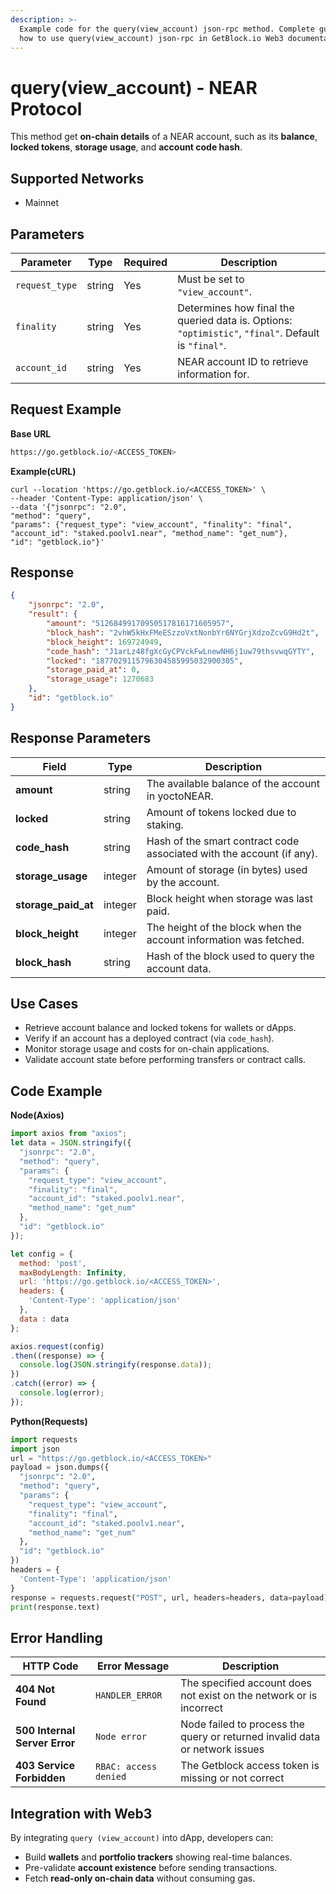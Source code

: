 ```yaml
---
description: >-
  Example code for the query(view_account) json-rpc method. Сomplete guide on
  how to use query(view_account) json-rpc in GetBlock.io Web3 documentation.
---
```


# query(view\_account) - NEAR Protocol

This method get **on-chain details** of a NEAR account, such as its **balance**, **locked tokens**, **storage usage**, and **account code hash**.

## Supported Networks

- Mainnet

## Parameters 

| **Parameter**    | **Type** | **Required** | **Description**                                                                                     |
| ---------------- | -------- | ------------ | --------------------------------------------------------------------------------------------------- |
| `request_type` | string   | Yes        | Must be set to `"view_account"`.                                                                    |
| `finality`     | string   | Yes     | Determines how final the queried data is. Options: `"optimistic"`, `"final"`. Default is `"final"`. |
| `account_id`  | string   | Yes        | NEAR account ID to retrieve information for.  |

## Request Example

**Base URL**

```bash
https://go.getblock.io/<ACCESS_TOKEN>
```

**Example(cURL)**

```curl
curl --location 'https://go.getblock.io/<ACCESS_TOKEN>' \
--header 'Content-Type: application/json' \
--data '{"jsonrpc": "2.0",
"method": "query",
"params": {"request_type": "view_account", "finality": "final", "account_id": "staked.poolv1.near", "method_name": "get_num"},
"id": "getblock.io"}'
```

## Response

```json
{
    "jsonrpc": "2.0",
    "result": {
        "amount": "51268499170950517816171605957",
        "block_hash": "2vhW5kHxFMeESzzoVxtNonbYr6NYGrjXdzoZcvG9Hd2t",
        "block_height": 169724949,
        "code_hash": "J1arLz48fgXcGyCPVckFwLnewNH6j1uw79thsvwqGYTY",
        "locked": "1877029115796304585995032900305",
        "storage_paid_at": 0,
        "storage_usage": 1270683
    },
    "id": "getblock.io"
}
```
## Response Parameters

| **Field**           | **Type** | **Description**                                                       |
| ------------------- | -------- | --------------------------------------------------------------------- |
| **amount**          | string   | The available balance of the account in yoctoNEAR.                    |
| **locked**          | string   | Amount of tokens locked due to staking.                               |
| **code_hash**       | string   | Hash of the smart contract code associated with the account (if any). |
| **storage_usage**   | integer  | Amount of storage (in bytes) used by the account.                     |
| **storage_paid_at** | integer  | Block height when storage was last paid.                              |
| **block_height**    | integer  | The height of the block when the account information was fetched.     |
| **block_hash**      | string   | Hash of the block used to query the account data.                     |

## Use Cases

* Retrieve account balance and locked tokens for wallets or dApps.
* Verify if an account has a deployed contract (via `code_hash`).
* Monitor storage usage and costs for on-chain applications.
* Validate account state before performing transfers or contract calls.

## Code Example

**Node(Axios)**
  ```js
  import axios from "axios";
  let data = JSON.stringify({
    "jsonrpc": "2.0",
    "method": "query",
    "params": {
      "request_type": "view_account",
      "finality": "final",
      "account_id": "staked.poolv1.near",
      "method_name": "get_num"
    },
    "id": "getblock.io"
  });
  
  let config = {
    method: 'post',
    maxBodyLength: Infinity,
    url: 'https://go.getblock.io/<ACCESS_TOKEN>',
    headers: { 
      'Content-Type': 'application/json'
    },
    data : data
  };
  
  axios.request(config)
  .then((response) => {
    console.log(JSON.stringify(response.data));
  })
  .catch((error) => {
    console.log(error);
  });
  ```
**Python(Requests)**
  ```python
  import requests
  import json
  url = "https://go.getblock.io/<ACCESS_TOKEN>"
  payload = json.dumps({
    "jsonrpc": "2.0",
    "method": "query",
    "params": {
      "request_type": "view_account",
      "finality": "final",
      "account_id": "staked.poolv1.near",
      "method_name": "get_num"
    },
    "id": "getblock.io"
  })
  headers = {
    'Content-Type': 'application/json'
  }
  response = requests.request("POST", url, headers=headers, data=payload)
  print(response.text)
 ```
## Error Handling

| **HTTP Code**                 | **Error Message**              | **Description**                                            |
| ----------------------------- | ------------------------------ | ---------------------------------------------------------- |
| **404 Not Found**             | `HANDLER_ERROR`            | The specified account does not exist on the network or is incorrect      |
| **500 Internal Server Error** | `Node error`                   | Node failed to process the query or returned invalid data or network issues |
| **403 Service Forbidden**   | `RBAC: access denied` | The Getblock access token is missing or not correct             |

## Integration with Web3

By integrating `query (view_account)` into dApp, developers can:

- Build **wallets** and **portfolio trackers** showing real-time balances.
- Pre-validate **account existence** before sending transactions.
- Fetch **read-only on-chain data** without consuming gas.
